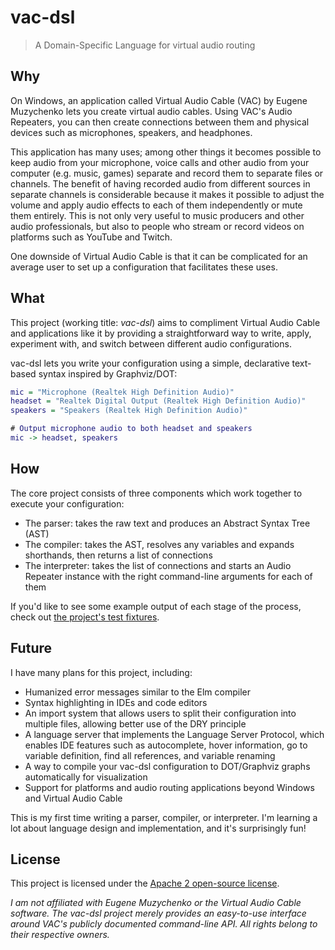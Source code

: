 # vac-dsl

> A Domain-Specific Language for virtual audio routing

## Why

On Windows, an application called Virtual Audio Cable (VAC) by Eugene Muzychenko lets you create virtual audio cables. Using VAC's Audio Repeaters, you can then create connections between them and physical devices such as microphones, speakers, and headphones.

This application has many uses; among other things it becomes possible to keep audio from your microphone, voice calls and other audio from your computer (e.g. music, games) separate and record them to separate files or channels. The benefit of having recorded audio from different sources in separate channels is considerable because it makes it possible to adjust the volume and apply audio effects to each of them independently or mute them entirely. This is not only very useful to music producers and other audio professionals, but also to people who stream or record videos on platforms such as YouTube and Twitch.

One downside of Virtual Audio Cable is that it can be complicated for an average user to set up a configuration that facilitates these uses.

## What

This project (working title: _vac-dsl_) aims to compliment Virtual Audio Cable and applications like it by providing a straightforward way to write, apply, experiment with, and switch between different audio configurations.

vac-dsl lets you write your configuration using a simple, declarative text-based syntax inspired by Graphviz/DOT:

```dot
mic = "Microphone (Realtek High Definition Audio)"
headset = "Realtek Digital Output (Realtek High Definition Audio)"
speakers = "Speakers (Realtek High Definition Audio)"

# Output microphone audio to both headset and speakers
mic -> headset, speakers
```

## How

The core project consists of three components which work together to execute your configuration:

- The parser: takes the raw text and produces an Abstract Syntax Tree (AST)
- The compiler: takes the AST, resolves any variables and expands shorthands, then returns a list of connections
- The interpreter: takes the list of connections and starts an Audio Repeater instance with the right command-line arguments for each of them

If you'd like to see some example output of each stage of the process, check out [the project's test fixtures](packages/core/src/__tests__/fixtures/programs).

## Future

I have many plans for this project, including:

- Humanized error messages similar to the Elm compiler
- Syntax highlighting in IDEs and code editors
- An import system that allows users to split their configuration into multiple files, allowing better use of the DRY principle
- A language server that implements the Language Server Protocol, which enables IDE features such as autocomplete, hover information, go to variable definition, find all references, and variable renaming
- A way to compile your vac-dsl configuration to DOT/Graphviz graphs automatically for visualization
- Support for platforms and audio routing applications beyond Windows and Virtual Audio Cable

This is my first time writing a parser, compiler, or interpreter.
I'm learning a lot about language design and implementation, and it's surprisingly fun!

## License

This project is licensed under the [Apache 2 open-source license](LICENSE).

_I am not affiliated with Eugene Muzychenko or the Virtual Audio Cable software.
The vac-dsl project merely provides an easy-to-use interface around VAC's publicly documented command-line API. All rights belong to their respective owners._
